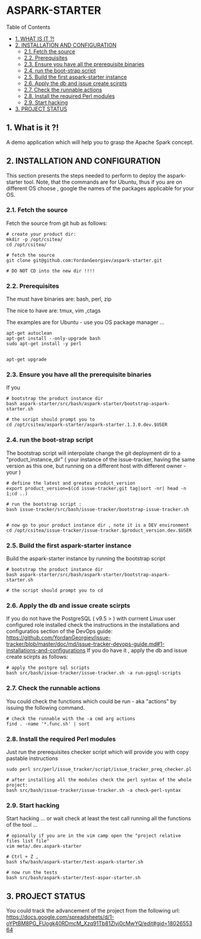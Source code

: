 #  ASPARK-STARTER


Table of Contents

  * [1. WHAT IS IT ?!](#1-what-is-it-)
  * [2. INSTALLATION AND CONFIGURATION](#2-installation-and-configuration)
    * [2.1. Fetch the source](#21-fetch-the-source)
    * [2.2. Prerequisites](#22-prerequisites)
    * [2.3. Ensure you have all the prerequisite binaries](#23-ensure-you-have-all-the-prerequisite-binaries)
    * [2.4. run the boot-strap script](#24-run-the-boot-strap-script)
    * [2.5. Build the first aspark-starter instance](#25-build-the-first-aspark-starter-instance)
    * [2.6. Apply the db and issue create scirpts](#26-apply-the-db-and-issue-create-scirpts)
    * [2.7. Check the runnable actions](#27-check-the-runnable-actions)
    * [2.8. Install the required Perl modules](#28-install-the-required-perl-modules)
    * [2.9. Start hacking](#29-start-hacking)
  * [3. PROJECT STATUS](#3-project-status)


    

## 1. What is it ?!
A demo application which will help you to grasp the Apache Spark concept. 

    

## 2. INSTALLATION AND CONFIGURATION
This section presents the steps needed to perform to deploy the aspark-starter tool. Note, that the commands are for Ubuntu, thus if you are on different OS choose , google the names of the packages applicable for your OS. 

    

### 2.1. Fetch the source
Fetch the source from git hub as follows:

    # create your product dir:
    mkdir -p /opt/csitea/
    cd /opt/csitea/
    
    # fetch the source
    git clone git@github.com:YordanGeorgiev/aspark-starter.git
    
    # DO NOT CD into the new dir !!!!

### 2.2. Prerequisites
The must have binaries are:
 bash, perl, zip

The nice to have are:
 tmux, vim ,ctags

The examples are for Ubuntu - use you OS package manager …

    apt-get autoclean
    apt-get install --only-upgrade bash
    sudo apt-get install -y perl
    
    
    apt-get upgrade

### 2.3. Ensure you have all the prerequisite binaries
If you 

    # bootstrap the product instance dir
    bash aspark-starter/src/bash/aspark-starter/bootstrap-aspark-starter.sh
    
    # the script should prompt you to
    cd /opt/csitea/aspark-starter/aspark-starter.1.3.0.dev.$USER
    

### 2.4. run the boot-strap script
The bootstrap script will interpolate change the git deployment dir to a "product_instance_dir" ( your instance of the issue-tracker, having the same version as this one, but running on a different host with different owner - your )

    # defiine the latest and greates product_version
    export product_version=$(cd issue-tracker;git tag|sort -nr| head -n 1;cd ..)
    
    # run the bootstrap script : 
    bash issue-tracker/src/bash/issue-tracker/bootstrap-issue-tracker.sh
    
    
    # now go to your product instance dir , note it is a DEV environment
    cd /opt/csitea/issue-tracker/issue-tracker.$product_version.dev.$USER
    

### 2.5. Build the first aspark-starter instance
Build the aspark-starter instance by running the bootstrap script

    # bootstrap the product instance dir
    bash aspark-starter/src/bash/aspark-starter/bootstrap-aspark-starter.sh
    
    # the script should prompt you to cd 

### 2.6. Apply the db and issue create scirpts
If you do not have the PostgreSQL ( v9.5 &gt; ) with currrent Linux user configured role installed check the instructions in the installations and configuratios section of the DevOps guide:
https://github.com/YordanGeorgiev/issue-tracker/blob/master/doc/md/issue-tracker-devops-guide.md#1-installations-and-configurations
If you do have it , apply the db and issue create scirpts as follows:

    # apply the postgre sql scripts
    bash src/bash/issue-tracker/issue-tracker.sh -a run-pgsql-scripts

### 2.7. Check the runnable actions
You could check the functions which could be run - aka "actions" by issuing the following command. 

    # check the runnable with the -a cmd arg actions 
    find . -name '*.func.sh' | sort

### 2.8. Install the required Perl modules
Just run the prerequisites checker script which will provide you with copy pastable instructions

    sudo perl src/perl/issue_tracker/script/issue_tracker_preq_checker.pl
    
    # after installing all the modules check the perl syntax of the whole project:
    bash src/bash/issue-tracker/issue-tracker.sh -a check-perl-syntax

### 2.9. Start hacking
Start hacking … or wait check at least the test call running all the functions of the tool … 

    # opionally if you are in the vim camp open the "project relative files list file"
    vim meta/.dev.aspark-starter
    
    # Ctrl + Z , 
    bash sfw/bash/aspark-starter/test-aspark-starter.sh 
    
    # now run the tests
    bash src/bash/aspark-starter/test-aspar-starter.sh

## 3. PROJECT STATUS
You could track the advancement of the project from the following url:
https://docs.google.com/spreadsheets/d/1-oYPtBM8PG_FUogk40RDmcM_Xzq91Tb81Zlyi0cMwYQ/edit#gid=1802655364

    

